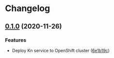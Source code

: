 # Changelog

## [0.1.0](https://www.github.com/kameshsampath/kn-service-action/compare/v0.0.0...v0.1.0) (2020-11-26)


### Features

* Deploy Kn service to OpenShift cluster ([6e1b19c](https://www.github.com/kameshsampath/kn-service-action/commit/6e1b19c280ef670f2790d92b5525305749ec12b7))
